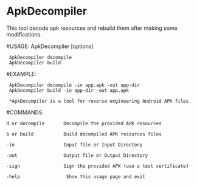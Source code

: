 # ApkDecompiler
 This tool decode apk resources and rebuild them after making some modifications.
 
#USAGE: ApkDecompiler <command> [options]

     ApkDecompiler decompile
     ApkDecompiler build

#EXAMPLE:

     ApkDecompiler decompile -in app.apk -out app-dir
     ApkDecompiler build -in app-dir -out app.apk 

     *ApkDecompiler is a tool for reverse engineering Android APK files.

#COMMANDS

    d or decompile       Decompile the provided APK resources

    b or build           Build decompiled APK resources files

    -in                  Input file or Input Directory

    -out                 Output file or Output Directory

    -sign                Sign the provided APK (use a test certificate)

    -help                 Show this usage page and exit
